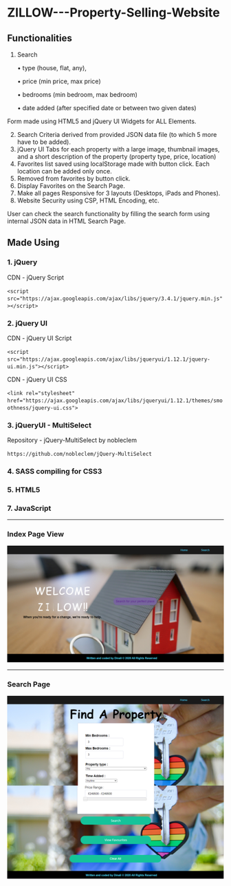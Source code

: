 # ZILLOW---Property-Selling-Website

## Functionalities

1. Search 

    • type (house, flat, any),
    
    • price (min price, max price)
    
    • bedrooms (min bedroom, max bedroom)
    
    • date added (after specified date or between two given dates)
    
Form made using HTML5 and jQuery UI Widgets for ALL Elements.

2. Search Criteria derived from provided JSON data file (to which 5 more have to be added).
3. jQuery UI Tabs for each property with a large image, thumbnail images, and a short description of the property (property type, price, location)
4. Favorites list saved using localStorage made with button click. Each location can be added only once.
5. Removed from favorites by button click.
6. Display Favorites on the Search Page.
7. Make all pages Responsive for 3 layouts (Desktops, iPads and Phones).
8. Website Security using CSP, HTML Encoding, etc.

User can check the search functionality by filling the search form using internal JSON data in HTML Search Page. 

## Made Using

### 1. jQuery

CDN - jQuery Script

`<script src="https://ajax.googleapis.com/ajax/libs/jquery/3.4.1/jquery.min.js"></script>`

### 2. jQuery UI

CDN - jQuery UI Script

`<script src="https://ajax.googleapis.com/ajax/libs/jqueryui/1.12.1/jquery-ui.min.js"></script>`

CDN - jQuery UI CSS

`<link rel="stylesheet" href="https://ajax.googleapis.com/ajax/libs/jqueryui/1.12.1/themes/smoothness/jquery-ui.css">`

### 3. jQueryUI - MultiSelect

Repository - jQuery-MultiSelect by nobleclem

`https://github.com/nobleclem/jQuery-MultiSelect`

### 4. SASS compiling for CSS3
### 5. HTML5
### 7. JavaScript

---
### Index Page View
![Index Page](indexPage.png)

---
### Search Page
![Search Page](searchPage.png)
